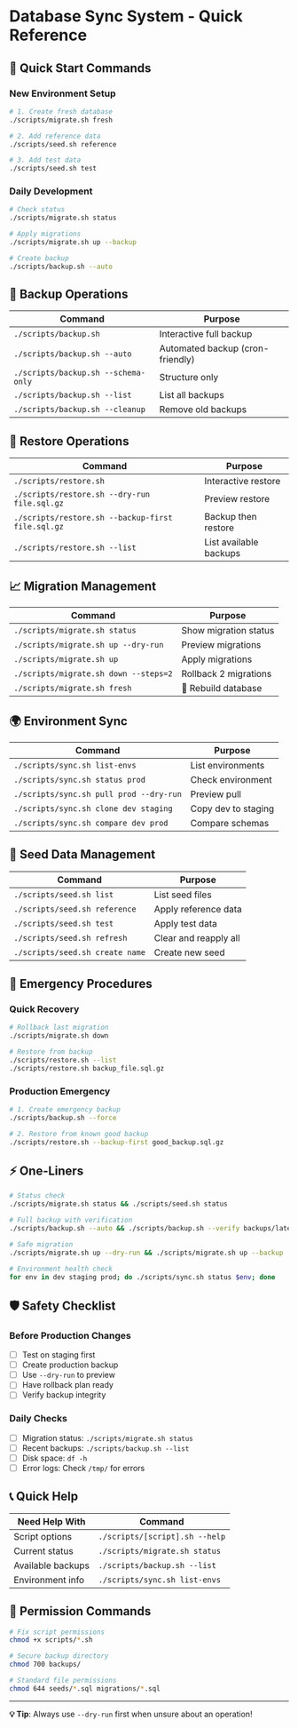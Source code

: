 # Database Sync System - Quick Reference

## 🚀 Quick Start Commands

### New Environment Setup
```bash
# 1. Create fresh database
./scripts/migrate.sh fresh

# 2. Add reference data
./scripts/seed.sh reference

# 3. Add test data
./scripts/seed.sh test
```

### Daily Development
```bash
# Check status
./scripts/migrate.sh status

# Apply migrations
./scripts/migrate.sh up --backup

# Create backup
./scripts/backup.sh --auto
```

## 💾 Backup Operations

| Command | Purpose |
|---------|---------|
| `./scripts/backup.sh` | Interactive full backup |
| `./scripts/backup.sh --auto` | Automated backup (cron-friendly) |
| `./scripts/backup.sh --schema-only` | Structure only |
| `./scripts/backup.sh --list` | List all backups |
| `./scripts/backup.sh --cleanup` | Remove old backups |

## 🔄 Restore Operations

| Command | Purpose |
|---------|---------|
| `./scripts/restore.sh` | Interactive restore |
| `./scripts/restore.sh --dry-run file.sql.gz` | Preview restore |
| `./scripts/restore.sh --backup-first file.sql.gz` | Backup then restore |
| `./scripts/restore.sh --list` | List available backups |

## 📈 Migration Management

| Command | Purpose |
|---------|---------|
| `./scripts/migrate.sh status` | Show migration status |
| `./scripts/migrate.sh up --dry-run` | Preview migrations |
| `./scripts/migrate.sh up` | Apply migrations |
| `./scripts/migrate.sh down --steps=2` | Rollback 2 migrations |
| `./scripts/migrate.sh fresh` | 🚨 Rebuild database |

## 🌍 Environment Sync

| Command | Purpose |
|---------|---------|
| `./scripts/sync.sh list-envs` | List environments |
| `./scripts/sync.sh status prod` | Check environment |
| `./scripts/sync.sh pull prod --dry-run` | Preview pull |
| `./scripts/sync.sh clone dev staging` | Copy dev to staging |
| `./scripts/sync.sh compare dev prod` | Compare schemas |

## 🌱 Seed Data Management

| Command | Purpose |
|---------|---------|
| `./scripts/seed.sh list` | List seed files |
| `./scripts/seed.sh reference` | Apply reference data |
| `./scripts/seed.sh test` | Apply test data |
| `./scripts/seed.sh refresh` | Clear and reapply all |
| `./scripts/seed.sh create name` | Create new seed |

## 🚨 Emergency Procedures

### Quick Recovery
```bash
# Rollback last migration
./scripts/migrate.sh down

# Restore from backup
./scripts/restore.sh --list
./scripts/restore.sh backup_file.sql.gz
```

### Production Emergency
```bash
# 1. Create emergency backup
./scripts/backup.sh --force

# 2. Restore from known good backup
./scripts/restore.sh --backup-first good_backup.sql.gz
```

## ⚡ One-Liners

```bash
# Status check
./scripts/migrate.sh status && ./scripts/seed.sh status

# Full backup with verification
./scripts/backup.sh --auto && ./scripts/backup.sh --verify backups/latest.sql.gz

# Safe migration
./scripts/migrate.sh up --dry-run && ./scripts/migrate.sh up --backup

# Environment health check
for env in dev staging prod; do ./scripts/sync.sh status $env; done
```

## 🛡️ Safety Checklist

### Before Production Changes
- [ ] Test on staging first
- [ ] Create production backup
- [ ] Use `--dry-run` to preview
- [ ] Have rollback plan ready
- [ ] Verify backup integrity

### Daily Checks
- [ ] Migration status: `./scripts/migrate.sh status`
- [ ] Recent backups: `./scripts/backup.sh --list`
- [ ] Disk space: `df -h`
- [ ] Error logs: Check `/tmp/` for errors

## 📞 Quick Help

| Need Help With | Command |
|----------------|---------|
| Script options | `./scripts/[script].sh --help` |
| Current status | `./scripts/migrate.sh status` |
| Available backups | `./scripts/backup.sh --list` |
| Environment info | `./scripts/sync.sh list-envs` |

## 🔐 Permission Commands

```bash
# Fix script permissions
chmod +x scripts/*.sh

# Secure backup directory
chmod 700 backups/

# Standard file permissions
chmod 644 seeds/*.sql migrations/*.sql
```

---
**💡 Tip**: Always use `--dry-run` first when unsure about an operation!